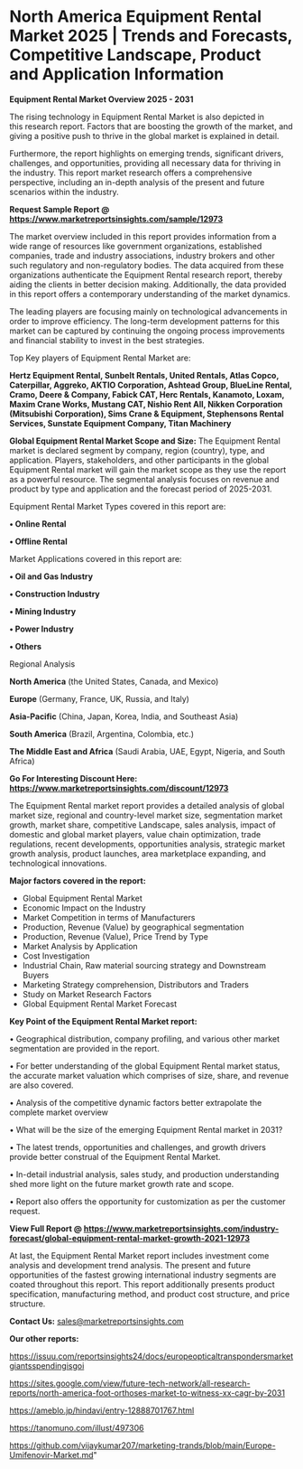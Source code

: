  # North America Equipment Rental Market 2025 | Trends and Forecasts, Competitive Landscape, Product and Application Information

<Strong> Equipment Rental Market Overview 2025 - 2031</strong>

The rising technology in Equipment Rental Market is also depicted in this research report. Factors that are boosting the growth of the market, and giving a positive push to thrive in the global market is explained in detail.

Furthermore, the report highlights on emerging trends, significant drivers, challenges, and opportunities, providing all necessary data for thriving in the industry. This report market research offers a comprehensive perspective, including an in-depth analysis of the present and future scenarios within the industry.

<strong>Request Sample Report @ <a href=https://www.marketreportsinsights.com/sample/12973>https://www.marketreportsinsights.com/sample/12973</a></strong>

The market overview included in this report provides information from a wide range of resources like government organizations, established companies, trade and industry associations, industry brokers and other such regulatory and non-regulatory bodies. The data acquired from these organizations authenticate the Equipment Rental research report, thereby aiding the clients in better decision making. Additionally, the data provided in this report offers a contemporary understanding of the market dynamics.

The leading players are focusing mainly on technological advancements in order to improve efficiency. The long-term development patterns for this market can be captured by continuing the ongoing process improvements and financial stability to invest in the best strategies.

Top Key players of Equipment Rental Market are:

<strong>Hertz Equipment Rental, Sunbelt Rentals, United Rentals, Atlas Copco, Caterpillar, Aggreko, AKTIO Corporation, Ashtead Group, BlueLine Rental, Cramo, Deere & Company, Fabick CAT, Herc Rentals, Kanamoto, Loxam, Maxim Crane Works, Mustang CAT, Nishio Rent All, Nikken Corporation (Mitsubishi Corporation), Sims Crane & Equipment, Stephensons Rental Services, Sunstate Equipment Company, Titan Machinery</strong>

<strong><b>Global Equipment Rental Market Scope and Size:</b></strong>
The Equipment Rental market is declared segment by company, region (country), type, and application. Players, stakeholders, and other participants in the global Equipment Rental market will gain the market scope as they use the report as a powerful resource. The segmental analysis focuses on revenue and product by type and application and the forecast period of 2025-2031.

Equipment Rental Market Types covered in this report are:

<strong>• Online Rental

• Offline Rental</strong>

Market Applications covered in this report are:

<strong>• Oil and Gas Industry

• Construction Industry

• Mining Industry

• Power Industry

• Others</strong> 

Regional Analysis

<strong>North America</strong> (the United States, Canada, and Mexico)

<strong>Europe</strong> (Germany, France, UK, Russia, and Italy)

<strong>Asia-Pacific</strong> (China, Japan, Korea, India, and Southeast Asia)

<strong>South America</strong> (Brazil, Argentina, Colombia, etc.)

<strong>The Middle East and Africa</strong> (Saudi Arabia, UAE, Egypt, Nigeria, and South Africa)

<strong>Go For Interesting Discount Here: <a href=https://www.marketreportsinsights.com/discount/12973>https://www.marketreportsinsights.com/discount/12973</a></strong>

The Equipment Rental market report provides a detailed analysis of global market size, regional and country-level market size, segmentation market growth, market share, competitive Landscape, sales analysis, impact of domestic and global market players, value chain optimization, trade regulations, recent developments, opportunities analysis, strategic market growth analysis, product launches, area marketplace expanding, and technological innovations.

<strong><b>Major factors covered in the report:</b></strong>
<ul>
  <li>Global Equipment Rental Market </li>
  <li>Economic Impact on the Industry</li>
  <li>Market Competition in terms of Manufacturers</li>
  <li>Production, Revenue (Value) by geographical segmentation</li>
  <li>Production, Revenue (Value), Price Trend by Type</li>
  <li>Market Analysis by Application</li>
  <li>Cost Investigation</li>
  <li>Industrial Chain, Raw material sourcing strategy and Downstream Buyers</li>
  <li>Marketing Strategy comprehension, Distributors and Traders</li>
  <li>Study on Market Research Factors</li>
  <li>Global Equipment Rental Market Forecast</li>
</ul>

<strong><b>Key Point of the Equipment Rental Market report:</b></strong>

• Geographical distribution, company profiling, and various other market segmentation are provided in the report.

• For better understanding of the global Equipment Rental market status, the accurate market valuation which comprises of size, share, and revenue are also covered.

• Analysis of the competitive dynamic factors better extrapolate the complete market overview

• What will be the size of the emerging Equipment Rental market in 2031?

• The latest trends, opportunities and challenges, and growth drivers provide better construal of the Equipment Rental Market.

• In-detail industrial analysis, sales study, and production understanding shed more light on the future market growth rate and scope.

• Report also offers the opportunity for customization as per the customer request.

<strong><b>View Full Report @ <a href=https://www.marketreportsinsights.com/industry-forecast/global-equipment-rental-market-growth-2021-12973>https://www.marketreportsinsights.com/industry-forecast/global-equipment-rental-market-growth-2021-12973</a></b></strong>


At last, the Equipment Rental Market report includes investment come analysis and development trend analysis. The present and future opportunities of the fastest growing international industry segments are coated throughout this report. This report additionally presents product specification, manufacturing method, and product cost structure, and price structure.

<strong>Contact Us:</strong>
sales@marketreportsinsights.com

<strong>Our other reports:</strong>

<a href=https://issuu.com/reportsinsights24/docs/europeopticaltranspondersmarketgiantsspendingisgoi>https://issuu.com/reportsinsights24/docs/europeopticaltranspondersmarketgiantsspendingisgoi</a>

<a href=https://sites.google.com/view/future-tech-network/all-research-reports/north-america-foot-orthoses-market-to-witness-xx-cagr-by-2031>https://sites.google.com/view/future-tech-network/all-research-reports/north-america-foot-orthoses-market-to-witness-xx-cagr-by-2031</a>

<a href=https://ameblo.jp/hindavi/entry-12888701767.html>https://ameblo.jp/hindavi/entry-12888701767.html</a>

<a href=https://tanomuno.com/illust/497306>https://tanomuno.com/illust/497306</a>

<a href=https://github.com/vijaykumar207/marketing-trands/blob/main/Europe-Umifenovir-Market.md>https://github.com/vijaykumar207/marketing-trands/blob/main/Europe-Umifenovir-Market.md</a>"
